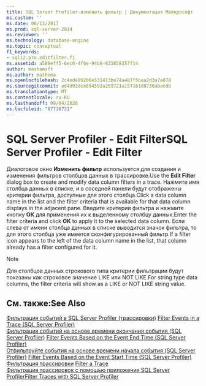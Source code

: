 ```yaml
---
title: SQL Server Profiler-изменить фильтр | Документация Майкрософт
ms.custom: ''
ms.date: 06/13/2017
ms.prod: sql-server-2014
ms.reviewer: ''
ms.technology: database-engine
ms.topic: conceptual
f1_keywords:
- sql12.pro.editfilter.f1
ms.assetid: a589eff5-6ec6-4f6e-94b8-831658257f14
author: mashamsft
ms.author: mathoma
ms.openlocfilehash: 2c4ed409286e531413be74a487f5baa2d3a7a878
ms.sourcegitcommit: ad4d92dce894592a259721a1571b1d8736abacdb
ms.translationtype: MT
ms.contentlocale: ru-RU
ms.lasthandoff: 08/04/2020
ms.locfileid: "87736731"
---
```

# <a name="sql-server-profiler---edit-filter"></a><span data-ttu-id="47e8d-102">SQL Server Profiler - Edit Filter</span><span class="sxs-lookup"><span data-stu-id="47e8d-102">SQL Server Profiler - Edit Filter</span></span>
  <span data-ttu-id="47e8d-103">Диалоговое окно **Изменить фильтр** используется для создания и изменения фильтров столбцов данных в трассировке.</span><span class="sxs-lookup"><span data-stu-id="47e8d-103">Use the **Edit Filter** dialog box to create and modify data column filters in a trace.</span></span> <span data-ttu-id="47e8d-104">Нажмите имя столбца данных в списке, и в соседней панели будут отображены критерии фильтра, доступные для этого столбца.</span><span class="sxs-lookup"><span data-stu-id="47e8d-104">Click a data column name in the list and the filter criteria that is available for that data column displays in the adjacent pane.</span></span> <span data-ttu-id="47e8d-105">Введите критерии фильтра и нажмите кнопку **ОК** для применения их к выделенному столбцу данных.</span><span class="sxs-lookup"><span data-stu-id="47e8d-105">Enter the filter criteria and click **OK** to apply it to the selected data column.</span></span> <span data-ttu-id="47e8d-106">Если слева от имени столбца данных в списке выводится значок фильтра, то для этого столбца уже имеется сконфигурированный фильтр.</span><span class="sxs-lookup"><span data-stu-id="47e8d-106">If a filter icon appears to the left of the data column name in the list, that column already has a filter configured for it.</span></span>  
  
> [!NOTE]  
>  <span data-ttu-id="47e8d-107">Для столбцов данных строкового типа критерии фильтрации будут показаны как строковое значение LIKE или NOT LIKE.</span><span class="sxs-lookup"><span data-stu-id="47e8d-107">For string type data columns, the filter criteria will show as a LIKE or NOT LIKE string value.</span></span>  
  
## <a name="see-also"></a><span data-ttu-id="47e8d-108">См. также:</span><span class="sxs-lookup"><span data-stu-id="47e8d-108">See Also</span></span>  
 <span data-ttu-id="47e8d-109">[Фильтрация событий в SQL Server Profiler &#40;трассировки&#41;](../tools/sql-server-profiler/filter-events-in-a-trace-sql-server-profiler.md) </span><span class="sxs-lookup"><span data-stu-id="47e8d-109">[Filter Events in a Trace &#40;SQL Server Profiler&#41;](../tools/sql-server-profiler/filter-events-in-a-trace-sql-server-profiler.md) </span></span>  
 <span data-ttu-id="47e8d-110">[Фильтрация событий на основе времени окончания события &#40;SQL Server Profiler&#41;](../tools/sql-server-profiler/filter-events-based-on-the-event-end-time-sql-server-profiler.md) </span><span class="sxs-lookup"><span data-stu-id="47e8d-110">[Filter Events Based on the Event End Time &#40;SQL Server Profiler&#41;](../tools/sql-server-profiler/filter-events-based-on-the-event-end-time-sql-server-profiler.md) </span></span>  
 <span data-ttu-id="47e8d-111">[Отфильтруйте события на основе времени начала события &#40;SQL Server Profiler&#41;](../tools/sql-server-profiler/filter-events-based-on-the-event-start-time-sql-server-profiler.md) </span><span class="sxs-lookup"><span data-stu-id="47e8d-111">[Filter Events Based on the Event Start Time &#40;SQL Server Profiler&#41;](../tools/sql-server-profiler/filter-events-based-on-the-event-start-time-sql-server-profiler.md) </span></span>  
 <span data-ttu-id="47e8d-112">[Фильтрация трассировки](../relational-databases/sql-trace/filter-a-trace.md) </span><span class="sxs-lookup"><span data-stu-id="47e8d-112">[Filter a Trace](../relational-databases/sql-trace/filter-a-trace.md) </span></span>  
 [<span data-ttu-id="47e8d-113">Фильтрация трассировок с помощью приложения SQL Server Profiler</span><span class="sxs-lookup"><span data-stu-id="47e8d-113">Filter Traces with SQL Server Profiler</span></span>](../tools/sql-server-profiler/filter-traces-with-sql-server-profiler.md)  
  
  

